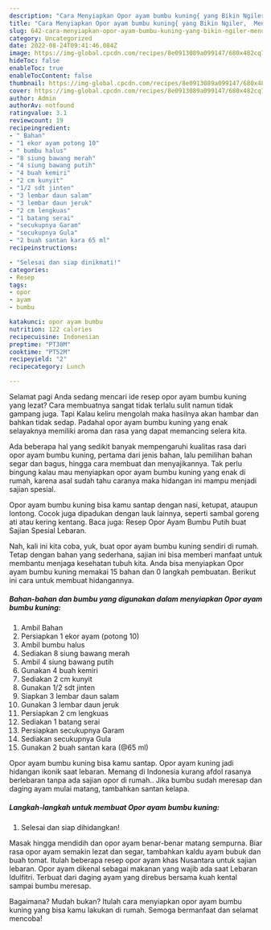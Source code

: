 ```yaml
---
description: "Cara Menyiapkan Opor ayam bumbu kuning{ yang Bikin Ngiler,  Menu Buat lebaran"
title: "Cara Menyiapkan Opor ayam bumbu kuning{ yang Bikin Ngiler,  Menu Buat lebaran"
slug: 642-cara-menyiapkan-opor-ayam-bumbu-kuning-yang-bikin-ngiler-menu-buat-lebaran
category: Uncategorized
date: 2022-08-24T09:41:46.084Z
image: https://img-global.cpcdn.com/recipes/8e0913089a099147/680x482cq70/opor-ayam-bumbu-kuning-foto-resep-utama.jpg
hideToc: false
enableToc: true
enableTocContent: false
thumbnail: https://img-global.cpcdn.com/recipes/8e0913089a099147/680x482cq70/opor-ayam-bumbu-kuning-foto-resep-utama.jpg
cover: https://img-global.cpcdn.com/recipes/8e0913089a099147/680x482cq70/opor-ayam-bumbu-kuning-foto-resep-utama.jpg
author: Admin
authorAv: notfound
ratingvalue: 3.1
reviewcount: 19
recipeingredient:
- " Bahan"
- "1 ekor ayam potong 10"
- " bumbu halus"
- "8 siung bawang merah"
- "4 siung bawang putih"
- "4 buah kemiri"
- "2 cm kunyit"
- "1/2 sdt jinten"
- "3 lembar daun salam"
- "3 lembar daun jeruk"
- "2 cm lengkuas"
- "1 batang serai"
- "secukupnya Garam"
- "secukupnya Gula"
- "2 buah santan kara 65 ml"
recipeinstructions:

- "Selesai dan siap dinikmati!"
categories:
- Resep
tags:
- opor
- ayam
- bumbu

katakunci: opor ayam bumbu 
nutrition: 122 calories
recipecuisine: Indonesian
preptime: "PT30M"
cooktime: "PT52M"
recipeyield: "2"
recipecategory: Lunch

---
```



Selamat pagi Anda sedang mencari ide resep opor ayam bumbu kuning yang lezat? Cara membuatnya sangat tidak terlalu sulit namun tidak gampang juga. Tapi Kalau keliru mengolah maka hasilnya akan hambar dan bahkan tidak sedap. Padahal opor ayam bumbu kuning yang enak selayaknya memiliki aroma dan rasa yang dapat memancing selera kita.


Ada beberapa hal yang sedikit banyak mempengaruhi kualitas rasa dari opor ayam bumbu kuning, pertama dari jenis bahan, lalu pemilihan bahan segar dan bagus, hingga cara membuat dan menyajikannya. Tak perlu bingung kalau mau menyiapkan opor ayam bumbu kuning yang enak di rumah, karena asal sudah tahu caranya maka hidangan ini mampu menjadi sajian spesial.

Opor ayam bumbu kuning bisa kamu santap dengan nasi, ketupat, ataupun lontong. Cocok juga dipadukan dengan lauk lainnya, seperti sambal goreng ati atau kering kentang. Baca juga: Resep Opor Ayam Bumbu Putih buat Sajian Spesial Lebaran.


Nah, kali ini kita coba, yuk, buat opor ayam bumbu kuning sendiri di rumah. Tetap dengan bahan yang sederhana, sajian ini bisa memberi manfaat untuk membantu menjaga kesehatan tubuh kita. Anda bisa menyiapkan Opor ayam bumbu kuning memakai 15 bahan dan 0 langkah pembuatan. Berikut ini cara untuk membuat hidangannya.

<!--inarticleads1-->

##### Bahan-bahan dan bumbu yang digunakan dalam menyiapkan Opor ayam bumbu kuning:

1. Ambil  Bahan
1. Persiapkan 1 ekor ayam (potong 10)
1. Ambil  bumbu halus
1. Sediakan 8 siung bawang merah
1. Ambil 4 siung bawang putih
1. Gunakan 4 buah kemiri
1. Sediakan 2 cm kunyit
1. Gunakan 1/2 sdt jinten
1. Siapkan 3 lembar daun salam
1. Gunakan 3 lembar daun jeruk
1. Persiapkan 2 cm lengkuas
1. Sediakan 1 batang serai
1. Persiapkan secukupnya Garam
1. Sediakan secukupnya Gula
1. Gunakan 2 buah santan kara (@65 ml)


Opor ayam bumbu kuning bisa kamu santap. Opor ayam kuning jadi hidangan ikonik saat lebaran. Memang di Indonesia kurang afdol rasanya berlebaran tanpa ada sajian opor di rumah.. Jika bumbu sudah meresap dan daging ayam mulai matang, tambahkan santan kelapa. 

<!--inarticleads2-->

##### Langkah-langkah untuk membuat Opor ayam bumbu kuning:


1. Selesai dan siap dihidangkan!

Masak hingga mendidih dan opor ayam benar-benar matang sempurna. Biar rasa opor ayam semakin lezat dan segar, tambahkan kaldu ayam bubuk dan buah tomat. Itulah beberapa resep opor ayam khas Nusantara untuk sajian lebaran. Opor ayam dikenal sebagai makanan yang wajib ada saat Lebaran Idulfitri. Terbuat dari daging ayam yang direbus bersama kuah kental sampai bumbu meresap. 

Bagaimana? Mudah bukan? Itulah cara menyiapkan opor ayam bumbu kuning yang bisa kamu lakukan di rumah. Semoga bermanfaat dan selamat mencoba!
